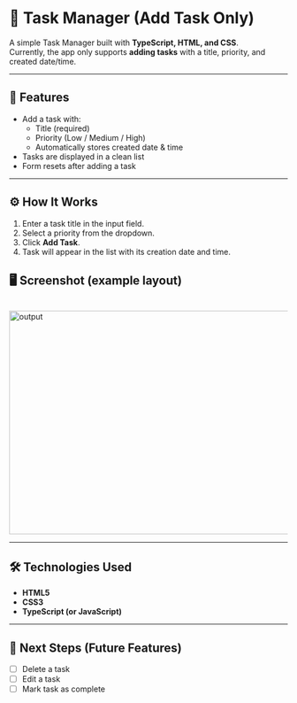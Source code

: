 # 📝 Task Manager (Add Task Only)

A simple Task Manager built with **TypeScript, HTML, and CSS**.  
Currently, the app only supports **adding tasks** with a title, priority, and created date/time.  

---

## 🚀 Features
- Add a task with:
  - Title (required)
  - Priority (Low / Medium / High)
  - Automatically stores created date & time
- Tasks are displayed in a clean list
- Form resets after adding a task

---

## ⚙️ How It Works
1. Enter a task title in the input field.
2. Select a priority from the dropdown.
3. Click **Add Task**.
4. Task will appear in the list with its creation date and time.

## 🖥️ Screenshot (example layout)
<br>
<img width="1005" height="404" alt="output" src="https://github.com/user-attachments/assets/3a1f7afb-55d7-48fa-bdb3-a3d9880b0fd6" />


---

## 🛠️ Technologies Used
- **HTML5**
- **CSS3**
- **TypeScript (or JavaScript)**

---

## 📌 Next Steps (Future Features)
- [ ] Delete a task  
- [ ] Edit a task  
- [ ] Mark task as complete  
